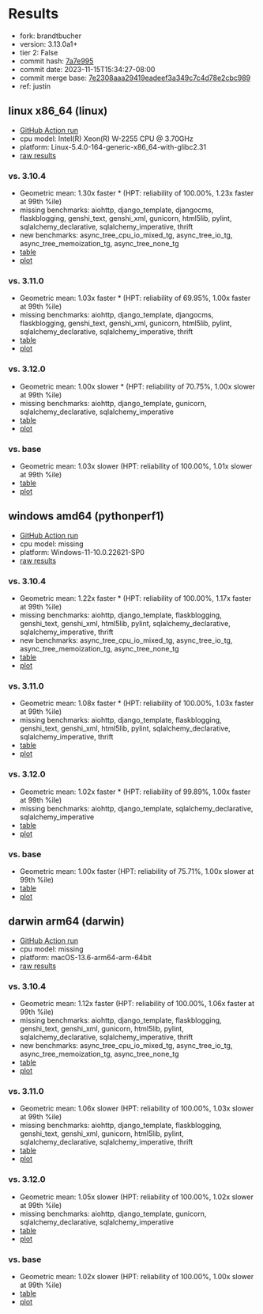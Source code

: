 # Results

- fork: brandtbucher
- version: 3.13.0a1+
- tier 2: False
- commit hash: [7a7e995](https://github.com/brandtbucher/cpython/commit/7a7e995)
- commit date: 2023-11-15T15:34:27-08:00
- commit merge base: [7e2308aaa29419eadeef3a349c7c4d78e2cbc989](https://github.com/brandtbucher/cpython/commit/7e2308aaa29419eadeef3a349c7c4d78e2cbc989)
- ref: justin

## linux x86_64 (linux)

- [GitHub Action run](https://github.com/faster-cpython/benchmarking/actions/runs/6894928352)
- cpu model: Intel(R) Xeon(R) W-2255 CPU @ 3.70GHz
- platform: Linux-5.4.0-164-generic-x86_64-with-glibc2.31
- [raw results](bm-20231115-linux-x86_64-brandtbucher-justin-3.13.0a1%2B-7a7e995.json)

### vs. 3.10.4

- Geometric mean: 1.30x faster \* (HPT: reliability of 100.00%, 1.23x faster at 99th %ile)
- missing benchmarks: aiohttp, django_template, djangocms, flaskblogging, genshi_text, genshi_xml, gunicorn, html5lib, pylint, sqlalchemy_declarative, sqlalchemy_imperative, thrift
- new benchmarks: async_tree_cpu_io_mixed_tg, async_tree_io_tg, async_tree_memoization_tg, async_tree_none_tg
- [table](bm-20231115-linux-x86_64-brandtbucher-justin-3.13.0a1%2B-7a7e995-vs-3.10.4.md)
- [plot](bm-20231115-linux-x86_64-brandtbucher-justin-3.13.0a1%2B-7a7e995-vs-3.10.4.png)

### vs. 3.11.0

- Geometric mean: 1.03x faster \* (HPT: reliability of 69.95%, 1.00x faster at 99th %ile)
- missing benchmarks: aiohttp, django_template, djangocms, flaskblogging, genshi_text, genshi_xml, gunicorn, html5lib, pylint, sqlalchemy_declarative, sqlalchemy_imperative, thrift
- [table](bm-20231115-linux-x86_64-brandtbucher-justin-3.13.0a1%2B-7a7e995-vs-3.11.0.md)
- [plot](bm-20231115-linux-x86_64-brandtbucher-justin-3.13.0a1%2B-7a7e995-vs-3.11.0.png)

### vs. 3.12.0

- Geometric mean: 1.00x slower \* (HPT: reliability of 70.75%, 1.00x slower at 99th %ile)
- missing benchmarks: aiohttp, django_template, gunicorn, sqlalchemy_declarative, sqlalchemy_imperative
- [table](bm-20231115-linux-x86_64-brandtbucher-justin-3.13.0a1%2B-7a7e995-vs-3.12.0.md)
- [plot](bm-20231115-linux-x86_64-brandtbucher-justin-3.13.0a1%2B-7a7e995-vs-3.12.0.png)

### vs. base

- Geometric mean: 1.03x slower (HPT: reliability of 100.00%, 1.01x slower at 99th %ile)
- [table](bm-20231115-linux-x86_64-brandtbucher-justin-3.13.0a1%2B-7a7e995-vs-base.md)
- [plot](bm-20231115-linux-x86_64-brandtbucher-justin-3.13.0a1%2B-7a7e995-vs-base.png)

## windows amd64 (pythonperf1)

- [GitHub Action run](https://github.com/faster-cpython/benchmarking/actions/runs/6894928352)
- cpu model: missing
- platform: Windows-11-10.0.22621-SP0
- [raw results](bm-20231115-pythonperf1-amd64-brandtbucher-justin-3.13.0a1%2B-7a7e995.json)

### vs. 3.10.4

- Geometric mean: 1.22x faster \* (HPT: reliability of 100.00%, 1.17x faster at 99th %ile)
- missing benchmarks: aiohttp, django_template, flaskblogging, genshi_text, genshi_xml, html5lib, pylint, sqlalchemy_declarative, sqlalchemy_imperative, thrift
- new benchmarks: async_tree_cpu_io_mixed_tg, async_tree_io_tg, async_tree_memoization_tg, async_tree_none_tg
- [table](bm-20231115-pythonperf1-amd64-brandtbucher-justin-3.13.0a1%2B-7a7e995-vs-3.10.4.md)
- [plot](bm-20231115-pythonperf1-amd64-brandtbucher-justin-3.13.0a1%2B-7a7e995-vs-3.10.4.png)

### vs. 3.11.0

- Geometric mean: 1.08x faster \* (HPT: reliability of 100.00%, 1.03x faster at 99th %ile)
- missing benchmarks: aiohttp, django_template, flaskblogging, genshi_text, genshi_xml, html5lib, pylint, sqlalchemy_declarative, sqlalchemy_imperative, thrift
- [table](bm-20231115-pythonperf1-amd64-brandtbucher-justin-3.13.0a1%2B-7a7e995-vs-3.11.0.md)
- [plot](bm-20231115-pythonperf1-amd64-brandtbucher-justin-3.13.0a1%2B-7a7e995-vs-3.11.0.png)

### vs. 3.12.0

- Geometric mean: 1.02x faster \* (HPT: reliability of 99.89%, 1.00x faster at 99th %ile)
- missing benchmarks: aiohttp, django_template, sqlalchemy_declarative, sqlalchemy_imperative
- [table](bm-20231115-pythonperf1-amd64-brandtbucher-justin-3.13.0a1%2B-7a7e995-vs-3.12.0.md)
- [plot](bm-20231115-pythonperf1-amd64-brandtbucher-justin-3.13.0a1%2B-7a7e995-vs-3.12.0.png)

### vs. base

- Geometric mean: 1.00x faster (HPT: reliability of 75.71%, 1.00x slower at 99th %ile)
- [table](bm-20231115-pythonperf1-amd64-brandtbucher-justin-3.13.0a1%2B-7a7e995-vs-base.md)
- [plot](bm-20231115-pythonperf1-amd64-brandtbucher-justin-3.13.0a1%2B-7a7e995-vs-base.png)

## darwin arm64 (darwin)

- [GitHub Action run](https://github.com/faster-cpython/benchmarking/actions/runs/6894928352)
- cpu model: missing
- platform: macOS-13.6-arm64-arm-64bit
- [raw results](bm-20231115-darwin-arm64-brandtbucher-justin-3.13.0a1%2B-7a7e995.json)

### vs. 3.10.4

- Geometric mean: 1.12x faster (HPT: reliability of 100.00%, 1.06x faster at 99th %ile)
- missing benchmarks: aiohttp, django_template, flaskblogging, genshi_text, genshi_xml, gunicorn, html5lib, pylint, sqlalchemy_declarative, sqlalchemy_imperative, thrift
- new benchmarks: async_tree_cpu_io_mixed_tg, async_tree_io_tg, async_tree_memoization_tg, async_tree_none_tg
- [table](bm-20231115-darwin-arm64-brandtbucher-justin-3.13.0a1%2B-7a7e995-vs-3.10.4.md)
- [plot](bm-20231115-darwin-arm64-brandtbucher-justin-3.13.0a1%2B-7a7e995-vs-3.10.4.png)

### vs. 3.11.0

- Geometric mean: 1.06x slower (HPT: reliability of 100.00%, 1.03x slower at 99th %ile)
- missing benchmarks: aiohttp, django_template, flaskblogging, genshi_text, genshi_xml, gunicorn, html5lib, pylint, sqlalchemy_declarative, sqlalchemy_imperative, thrift
- [table](bm-20231115-darwin-arm64-brandtbucher-justin-3.13.0a1%2B-7a7e995-vs-3.11.0.md)
- [plot](bm-20231115-darwin-arm64-brandtbucher-justin-3.13.0a1%2B-7a7e995-vs-3.11.0.png)

### vs. 3.12.0

- Geometric mean: 1.05x slower (HPT: reliability of 100.00%, 1.02x slower at 99th %ile)
- missing benchmarks: aiohttp, django_template, gunicorn, sqlalchemy_declarative, sqlalchemy_imperative
- [table](bm-20231115-darwin-arm64-brandtbucher-justin-3.13.0a1%2B-7a7e995-vs-3.12.0.md)
- [plot](bm-20231115-darwin-arm64-brandtbucher-justin-3.13.0a1%2B-7a7e995-vs-3.12.0.png)

### vs. base

- Geometric mean: 1.02x slower (HPT: reliability of 100.00%, 1.00x slower at 99th %ile)
- [table](bm-20231115-darwin-arm64-brandtbucher-justin-3.13.0a1%2B-7a7e995-vs-base.md)
- [plot](bm-20231115-darwin-arm64-brandtbucher-justin-3.13.0a1%2B-7a7e995-vs-base.png)

